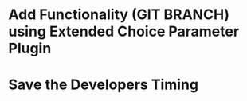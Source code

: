 # Add Functionality (GIT BRANCH) using Extended Choice Parameter Plugin 
# Save the Developers Timing 
